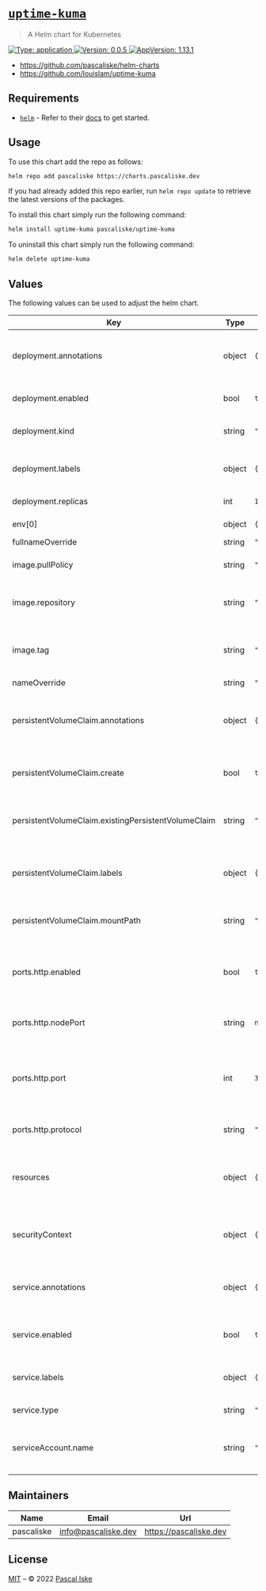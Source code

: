 # [`uptime-kuma`](https://github.com/pascaliske/helm-charts/tree/master/charts/uptime-kuma)

> A Helm chart for Kubernetes

[![Type: application](https://img.shields.io/badge/Type-application-informational?style=flat-square) ](https://github.com/pascaliske/helm-charts/tree/master/charts/uptime-kuma)[![Version: 0.0.5](https://img.shields.io/badge/Version-0.0.5-informational?style=flat-square) ](https://github.com/pascaliske/helm-charts/tree/master/charts/uptime-kuma)[![AppVersion: 1.13.1](https://img.shields.io/badge/AppVersion-1.13.1-informational?style=flat-square) ](https://github.com/pascaliske/helm-charts/tree/master/charts/uptime-kuma)

* <https://github.com/pascaliske/helm-charts>
* <https://github.com/louislam/uptime-kuma>

## Requirements

- [`helm`](https://helm.sh) - Refer to their [docs](https://helm.sh/docs) to get started.

## Usage

To use this chart add the repo as follows:

```sh
helm repo add pascaliske https://charts.pascaliske.dev
```

If you had already added this repo earlier, run `helm repo update` to retrieve the latest versions of the packages.

To install this chart simply run the following command:

```sh
helm install uptime-kuma pascaliske/uptime-kuma
```

To uninstall this chart simply run the following command:

```sh
helm delete uptime-kuma
```

## Values

The following values can be used to adjust the helm chart.

| Key | Type | Default | Description |
|-----|------|---------|-------------|
| deployment.annotations | object | `{}` | Additional annotations for the deployment object. |
| deployment.enabled | bool | `true` | Create a workload for this chart. |
| deployment.kind | string | `"Deployment"` | Type of the workload object. |
| deployment.labels | object | `{}` | Additional labels for the deployment object. |
| deployment.replicas | int | `1` | The number of replicas. |
| env[0] | object | `{"name":"TZ","value":"UTC"}` | Timezone for the container. |
| fullnameOverride | string | `""` |  |
| image.pullPolicy | string | `"IfNotPresent"` | The pull policy for the deployment. |
| image.repository | string | `"louislam/uptime-kuma"` | The repository to pull the image from. |
| image.tag | string | `"1.13.1"` | The docker tag, if left empty chart's appVersion will be used. |
| nameOverride | string | `""` |  |
| persistentVolumeClaim.annotations | object | `{}` | Additional annotations for the persistent volume claim object. |
| persistentVolumeClaim.create | bool | `true` | Create a new persistent volume claim object. |
| persistentVolumeClaim.existingPersistentVolumeClaim | string | `""` | Use an existing persistent volume claim object. |
| persistentVolumeClaim.labels | object | `{}` | Additional labels for the persistent volume claim object. |
| persistentVolumeClaim.mountPath | string | `"/app/data"` | Mount path of the persistent volume claim object. |
| ports.http.enabled | bool | `true` | Enable the port inside the `Deployment` and `Service` objects. |
| ports.http.nodePort | string | `nil` | The external port used if `.service.type` == `NodePort`. |
| ports.http.port | int | `3001` | The port used as internal port and cluster-wide port if `.service.type` == `ClusterIP`. |
| ports.http.protocol | string | `"TCP"` | The protocol used for the service. |
| resources | object | `{}` | Compute resources used by the container. More info [here](https://kubernetes.io/docs/concepts/configuration/manage-resources-containers/). |
| securityContext | object | `{}` | Pod-level security attributes. More info [here](https://kubernetes.io/docs/reference/kubernetes-api/workload-resources/pod-v1/#security-context). |
| service.annotations | object | `{}` | Additional annotations for the service object. |
| service.enabled | bool | `true` | Create a service for exposing this chart. |
| service.labels | object | `{}` | Additional labels for the service object. |
| service.type | string | `"ClusterIP"` | The service type used. |
| serviceAccount.name | string | `""` | Specify the service account used for the deployment. |

## Maintainers

| Name | Email | Url |
| ---- | ------ | --- |
| pascaliske | info@pascaliske.dev | https://pascaliske.dev |

## License

[MIT](../LICENSE.md) – © 2022 [Pascal Iske](https://pascaliske.dev)
